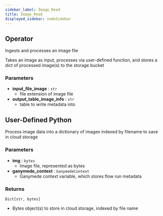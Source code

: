```yaml
---
sidebar_label: Image_Read
title: Image_Read
displayed_sidebar: nodeSidebar
---
```


## Operator
Ingests and processes an image file

Takes an image as input, processes via user-defined function, and stores a dict of processed
image(s) to the storage bucket


### Parameters
- **input_file_image** : `str`
    - file extension of image file
- **output_table_image_info** : `str`
    - table to write metadata into
## User-Defined Python
Process image data into a dictionary of images indexed by filename to save in cloud storage


### Parameters
- **img** : `bytes`
    - Image file, represented as bytes
- **ganymede_context** : `GanymedeContext`
    - Ganymede context variable, which stores flow run metadata


### Returns
`Dict[str, bytes]`
  - Bytes object(s) to store in cloud storage, indexed by file name
